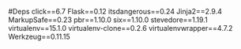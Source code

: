 #Deps
click==6.7
Flask==0.12
itsdangerous==0.24
Jinja2==2.9.4
MarkupSafe==0.23
pbr==1.10.0
six==1.10.0
stevedore==1.19.1
virtualenv==15.1.0
virtualenv-clone==0.2.6
virtualenvwrapper==4.7.2
Werkzeug==0.11.15
